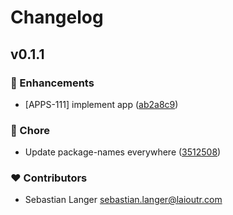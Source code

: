 # Changelog


## v0.1.1


### 🚀 Enhancements

- [APPS-111] implement app ([ab2a8c9](https://github.com/laioutr/app-vercel-speed-insights/commit/ab2a8c9))

### 🏡 Chore

- Update package-names everywhere ([3512508](https://github.com/laioutr/app-vercel-speed-insights/commit/3512508))

### ❤️ Contributors

- Sebastian Langer <sebastian.langer@laioutr.com>

